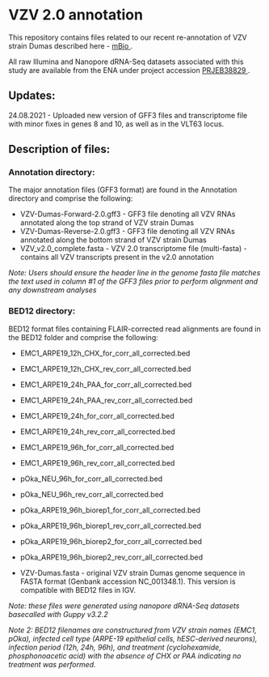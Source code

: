 # VZV 2.0 annotation #

This repository contains files related to our recent re-annotation of VZV strain Dumas described here - [ mBio ](https://journals.asm.org/doi/10.1128/mBio.01568-20). 

All raw Illumina and Nanopore dRNA-Seq datasets associated with this study are available from the ENA under project accession [ PRJEB38829 ](https://www.ebi.ac.uk/ena/browser/view/PRJEB38829).

## Updates: ##

24.08.2021 - Uploaded new version of GFF3 files and transcriptome file with minor fixes in genes 8 and 10, as well as in the VLT63 locus.


## Description of files: ##

### Annotation directory: ###
The major annotation files (GFF3 format) are found in the Annotation directory and comprise the following: 

- VZV-Dumas-Forward-2.0.gff3 - GFF3 file denoting all VZV RNAs annotated along the top strand of VZV strain Dumas
- VZV-Dumas-Reverse-2.0.gff3 - GFF3 file denoting all VZV RNAs annotated along the bottom strand of VZV strain Dumas 
- VZV_v2.0_complete.fasta - VZV 2.0 transcriptome file (multi-fasta) - contains all VZV transcripts present in the v2.0 annotation 

*Note: Users should ensure the header line in the genome fasta file matches the text used in column #1 of the GFF3 files prior to perform alignment and any downstream analyses*

### BED12 directory: ###
BED12 format files containing FLAIR-corrected read alignments are found in the BED12 folder and comprise the following:

- EMC1_ARPE19_12h_CHX_for_corr_all_corrected.bed
- EMC1_ARPE19_12h_CHX_rev_corr_all_corrected.bed
- EMC1_ARPE19_24h_PAA_for_corr_all_corrected.bed
- EMC1_ARPE19_24h_PAA_rev_corr_all_corrected.bed
- EMC1_ARPE19_24h_for_corr_all_corrected.bed
- EMC1_ARPE19_24h_rev_corr_all_corrected.bed
- EMC1_ARPE19_96h_for_corr_all_corrected.bed
- EMC1_ARPE19_96h_rev_corr_all_corrected.bed

- pOka_NEU_96h_for_corr_all_corrected.bed
- pOka_NEU_96h_rev_corr_all_corrected.bed

- pOka_ARPE19_96h_biorep1_for_corr_all_corrected.bed
- pOka_ARPE19_96h_biorep1_rev_corr_all_corrected.bed
- pOka_ARPE19_96h_biorep2_for_corr_all_corrected.bed
- pOka_ARPE19_96h_biorep2_rev_corr_all_corrected.bed

- VZV-Dumas.fasta - original VZV strain Dumas genome sequence in FASTA format (Genbank accession NC_001348.1). This version is compatible with BED12 files in IGV.

*Note: these files were generated using nanopore dRNA-Seq datasets basecalled with Guppy v3.2.2*

*Note 2: BED12 filenames are constructured from VZV strain names (EMC1, pOka), infected cell type (ARPE-19 epithelial cells, hESC-derived neurons), infection period (12h, 24h, 96h), and treatment (cyclohexamide, phosphonoacetic acid) with the absence of CHX or PAA indicating no treatment was performed.*

